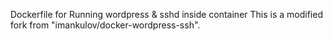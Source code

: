 Dockerfile for Running wordpress & sshd inside container
This is a modified fork from "imankulov/docker-wordpress-ssh".
